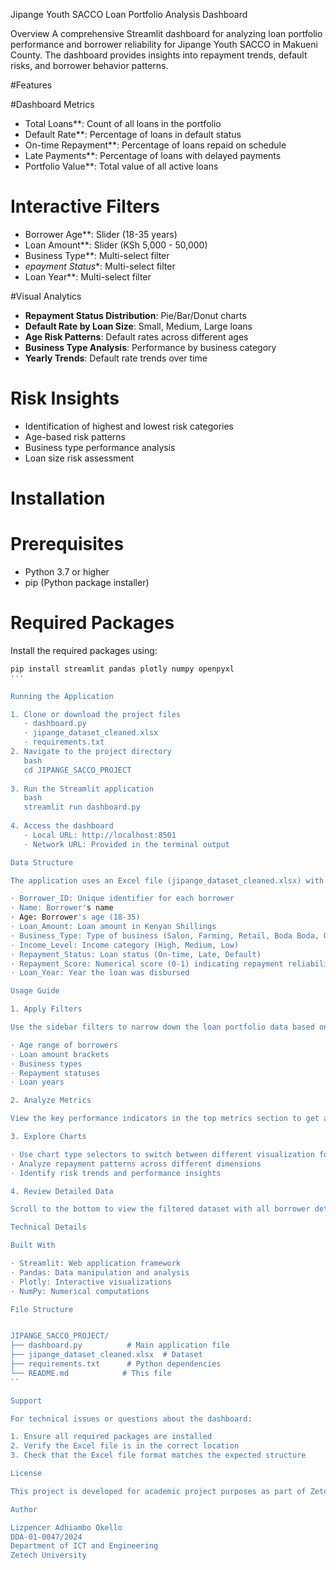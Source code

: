 
Jipange Youth SACCO Loan Portfolio Analysis Dashboard

Overview
A comprehensive Streamlit dashboard for analyzing loan portfolio performance and borrower reliability for Jipange Youth SACCO in Makueni County. The dashboard provides insights into repayment trends, default risks, and borrower behavior patterns.

#Features

#Dashboard Metrics
- Total Loans**: Count of all loans in the portfolio
- Default Rate**: Percentage of loans in default status
- On-time Repayment**: Percentage of loans repaid on schedule
- Late Payments**: Percentage of loans with delayed payments
- Portfolio Value**: Total value of all active loans

# Interactive Filters
- Borrower Age**: Slider (18-35 years)
- Loan Amount**: Slider (KSh 5,000 - 50,000)
- Business Type**: Multi-select filter
- *epayment Status**: Multi-select filter
- Loan Year**: Multi-select filter

#Visual Analytics
- **Repayment Status Distribution**: Pie/Bar/Donut charts
- **Default Rate by Loan Size**: Small, Medium, Large loans
- **Age Risk Patterns**: Default rates across different ages
- **Business Type Analysis**: Performance by business category
- **Yearly Trends**: Default rate trends over time

#  Risk Insights
- Identification of highest and lowest risk categories
- Age-based risk patterns
- Business type performance analysis
- Loan size risk assessment

# Installation

# Prerequisites
- Python 3.7 or higher
- pip (Python package installer)

# Required Packages
Install the required packages using:

```bash
pip install streamlit pandas plotly numpy openpyxl
'''

Running the Application

1. Clone or download the project files
   · dashboard.py
   · jipange_dataset_cleaned.xlsx
   · requirements.txt
2. Navigate to the project directory
   bash
   cd JIPANGE_SACCO_PROJECT
   
3. Run the Streamlit application
   bash
   streamlit run dashboard.py
   
4. Access the dashboard
   · Local URL: http://localhost:8501
   · Network URL: Provided in the terminal output

Data Structure

The application uses an Excel file (jipange_dataset_cleaned.xlsx) with the following columns:

· Borrower_ID: Unique identifier for each borrower
· Name: Borrower's name
· Age: Borrower's age (18-35)
· Loan_Amount: Loan amount in Kenyan Shillings
· Business_Type: Type of business (Salon, Farming, Retail, Boda Boda, Other)
· Income_Level: Income category (High, Medium, Low)
· Repayment_Status: Loan status (On-time, Late, Default)
· Repayment_Score: Numerical score (0-1) indicating repayment reliability
· Loan_Year: Year the loan was disbursed

Usage Guide

1. Apply Filters

Use the sidebar filters to narrow down the loan portfolio data based on:

· Age range of borrowers
· Loan amount brackets
· Business types
· Repayment statuses
· Loan years

2. Analyze Metrics

View the key performance indicators in the top metrics section to get an overview of portfolio health.

3. Explore Charts

· Use chart type selectors to switch between different visualization formats
· Analyze repayment patterns across different dimensions
· Identify risk trends and performance insights

4. Review Detailed Data

Scroll to the bottom to view the filtered dataset with all borrower details.

Technical Details

Built With

· Streamlit: Web application framework
· Pandas: Data manipulation and analysis
· Plotly: Interactive visualizations
· NumPy: Numerical computations

File Structure


JIPANGE_SACCO_PROJECT/
├── dashboard.py          # Main application file
├── jipange_dataset_cleaned.xlsx  # Dataset
├── requirements.txt      # Python dependencies
└── README.md            # This file
``

Support

For technical issues or questions about the dashboard:

1. Ensure all required packages are installed
2. Verify the Excel file is in the correct location
3. Check that the Excel file format matches the expected structure

License

This project is developed for academic project purposes as part of Zetech University requirements.

Author

Lizpencer Adhiambo Okello
DDA-01-0047/2024
Department of ICT and Engineering
Zetech University
